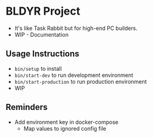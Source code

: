 # BLDYR Project
  * It's like Task Rabbit but for high-end PC builders.
  * WIP - Documentation

## Usage Instructions
  * `bin/setup` to install
  * `bin/start-dev` to run development environment
  * `bin/start-production` to run production environment
  * WIP

## Reminders
  * Add environment key in docker-compose
    * Map values to ignored config file
